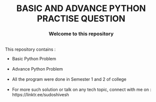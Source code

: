 <h1 align="center">BASIC AND ADVANCE PYTHON PRACTISE QUESTION</h1> 
<h3 align="center">Welcome to this repository</h3></br>
This repository contains : </br>

<ul>
<li> Basic Python Problem</li></br>
<li> Advance Python Problem</li></br>
<li> All the program were done in Semester 1 and 2 of college</li></br>
<li> For more such solution or talk on any tech topic, connect with me on : https://linktr.ee/sudoshivesh </li></br>
</ul>
